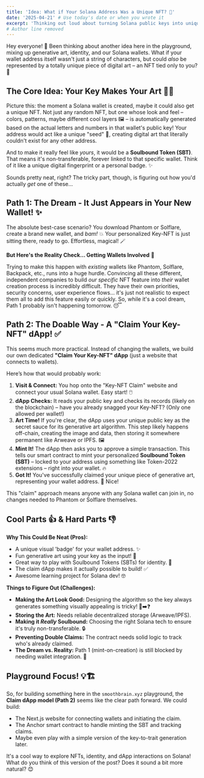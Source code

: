 ```yaml
---
title: 'Idea: What if Your Solana Address Was a Unique NFT? 👾'
date: '2025-04-21' # Use today's date or when you wrote it
excerpt: 'Thinking out loud about turning Solana public keys into unique, soulbound generative art NFTs – and how you might actually get one.'
# Author line removed
---
```


Hey everyone! 👋 Been thinking about another idea here in the playground, mixing up generative art, identity, and our Solana wallets. What if your wallet address itself wasn't just a string of characters, but could *also* be represented by a totally unique piece of digital art – an NFT tied only to you? 🤔

## The Core Idea: Your Key Makes Your Art 🔑🎨

Picture this: the moment a Solana wallet is created, maybe it could also get a unique NFT. Not just any random NFT, but one whose look and feel – colors, patterns, maybe different cool layers 🖼️ – is automatically generated based on the actual letters and numbers in that wallet's public key! Your address would act like a unique "seed" 🧬, creating digital art that literally couldn't exist for any other address.

And to make it really feel like *yours*, it would be a **Soulbound Token (SBT)**. That means it's non-transferable, forever linked to that specific wallet. Think of it like a unique digital fingerprint or a personal badge. ✨

Sounds pretty neat, right? The tricky part, though, is figuring out how you'd actually *get* one of these...

## Path 1: The Dream - It Just Appears in Your New Wallet! ✨

The absolute best-case scenario? You download Phantom or Solflare, create a brand new wallet, and *bam!* 💥 Your personalized Key-NFT is just sitting there, ready to go. Effortless, magical! 🪄

**But Here's the Reality Check... Getting Wallets Involved** 🚧

Trying to make this happen with *existing* wallets like Phantom, Solflare, Backpack, etc., runs into a huge hurdle. Convincing all these different, independent companies to build *our specific* NFT feature into *their* wallet creation process is incredibly difficult. They have their own priorities, security concerns, user experience flows... it's just not realistic to expect them all to add this feature easily or quickly. So, while it's a cool dream, Path 1 probably isn't happening tomorrow. 😴

## Path 2: The Doable Way - A "Claim Your Key-NFT" dApp! ✅

This seems much more practical. Instead of changing the wallets, we build our own dedicated **"Claim Your Key-NFT" dApp** (just a website that connects to wallets).

Here’s how that would probably work:
1.  **Visit & Connect:** You hop onto the "Key-NFT Claim" website and connect your usual Solana wallet. Easy start! 🖱️
2.  **dApp Checks:** It reads your public key and checks its records (likely on the blockchain) – have you already snagged your Key-NFT? (Only one allowed per wallet!)
3.  **Art Time!** If you're clear, the dApp uses your unique public key as the secret sauce for its generative art algorithm. This step likely happens off-chain, creating the image and data, then storing it somewhere permanent like Arweave or IPFS. 🖼️
4.  **Mint It!** The dApp then asks you to approve a simple transaction. This tells our smart contract to mint your personalized **Soulbound Token (SBT)** – locked to your address using something like Token-2022 extensions – right into your wallet. 🔥
5.  **Got It!** You've successfully claimed your unique piece of generative art, representing your wallet address. 🎉 Nice!

This "claim" approach means anyone with any Solana wallet can join in, no changes needed to Phantom or Solflare themselves.

## Cool Parts 👍 & Hard Parts 👎

**Why This Could Be Neat (Pros):**
* A unique visual 'badge' for your wallet address. ✨
* Fun generative art using your key as the input! 🎨
* Great way to play with Soulbound Tokens (SBTs) for identity. 👤
* The claim dApp makes it actually possible to build! ✅
* Awesome learning project for Solana dev! 🤓

**Things to Figure Out (Challenges):**
* **Making the Art Look Good:** Designing the algorithm so the key always generates something visually appealing is tricky! 🎨➡️❓
* **Storing the Art:** Needs reliable decentralized storage (Arweave/IPFS).
* **Making it *Really* Soulbound:** Choosing the right Solana tech to ensure it's truly non-transferable. 🔒
* **Preventing Double Claims:** The contract needs solid logic to track who's already claimed.
* **The Dream vs. Reality:** Path 1 (mint-on-creation) is still blocked by needing wallet integration. 😬

## Playground Focus! 💡🏗️

So, for building something here in the `smoothbrain.xyz` playground, the **Claim dApp model (Path 2)** seems like the clear path forward. We could build:
* The Next.js website for connecting wallets and initiating the claim.
* The Anchor smart contract to handle minting the SBT and tracking claims.
* Maybe even play with a simple version of the key-to-trait generation later.

It's a cool way to explore NFTs, identity, and dApp interactions on Solana! What do you think of this version of the post? Does it sound a bit more natural? 😊